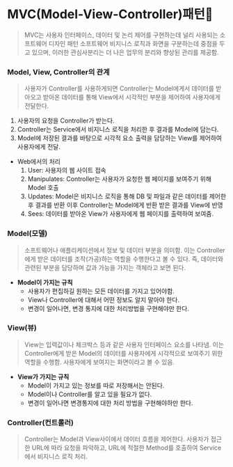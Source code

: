 # MVC(Model-View-Controller)패턴📌
> MVC는 사용자 인터페이스, 데이터 및 논리 제어를 구현하는데 널리 사용되는 소프트웨어 디자인 패턴
> 소프트웨어 비지니스 로직과 화면을 구분하는데 중점을 두고 있으며, 이러한 관심사분리는 더 나은 업무의 분리와 향상된 관리를 제공함.

### Model, View, Controller의 관계
> 사용자가 Controller를 사용하게되면 Controller는 Model에게서 데이터를 받아오고 받아온 데이터를 통해
> View에서 시각적인 부분을 제어하여 사용자에게 전달한다.
  1. 사용자의 요청을 Controller가 받는다.
  2. Controller는 Service에서 비지니스 로직을 처리한 후 결과를 Model에 담는다.
  3. Model에 저장된 결과를 바탕으로 시각적 요소 출력을 담당하는 View를 제어하여 사용자에게 전달.
- Web에서의 처리
  1. User: 사용자의 웹 사이트 접속
  2. Manipulates: Controller는 사용자가 요청한 웹 페이지를 보여주기 위해 Model 호출
  3. Updates: Model은 비지니스 로직을 통해 DB 및 파일과 같은 데이터를 제어한 후 결과를 반환
              이후 Controller는 Model에게 반환 받은 결과를 View에 반영
  4. Sees: 데이터를 받아온 View가 사용자에게 웹 페이지를 출력하여 보여줌.

### Model(모델)
> 소프트웨어나 애플리케이션에서 정보 및 데이터 부분을 의미함.
> 이는 Controller에게 받은 데이터를 조작(가공)하는 역할을 수행한다고 볼 수 있다.
> 즉, 데이터와 관련된 부분을 담당하며 값과 가능을 가지는 객체라고 보면 된다.
  * **Model이 가지는 규칙**
    * 사용자가 편집하길 원하는 모든 데이터를 가지고 있어야함.
    * View나 Controller에 대해서 어떤 정보도 알지 말아야 한다.
    * 변경이 일어나면, 변경 통지에 대한 처리방법을 구현해야만 한다.

### View(뷰)
> View는 입력값이나 체크박스 등과 같은 사용자 인터페이스 요소를 나타냄.
> 이는 Controller에게 받은 Model의 데이터를 사용자에게 시각적으로 보여주기 위한 역할을 수행함.
> 사용자에게 보여지는 화면이라고 볼 수 있음.
  * **View가 가지는 규칙**
    * Model이 가지고 있는 정보를 따로 저장해서는 안된다.
    * Model이나 Controller를 알고 있을 필요가 없다.
    * 변경이 일어나면 변경통지에 대한 처리 방법을 구현해야하만 한다.

### Controller(컨트롤러)
> Controller는 Model과 View사이에서 데이터 흐름을 제어한다.
> 사용자가 접근한 URL에 따라 요청을 파악하고, URL에 적절한 Method를 호출하여 Service에서 비지니스 로직 처리.
> 
